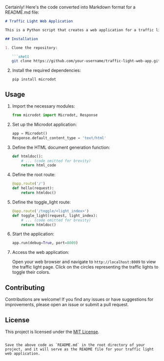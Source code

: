 Certainly! Here's the code converted into Markdown format for a README.md file:

```markdown
# Traffic Light Web Application

This is a Python script that creates a web application for a traffic light using the Microdot library.

## Installation

1. Clone the repository:

   ```shell
   git clone https://github.com/your-username/traffic-light-web-app.git
   ```

2. Install the required dependencies:

   ```shell
   pip install microdot
   ```

## Usage

1. Import the necessary modules:

   ```python
   from microdot import Microdot, Response
   ```

2. Set up the Microdot application:

   ```python
   app = Microdot()
   Response.default_content_type = 'text/html'
   ```

3. Define the HTML document generation function:

   ```python
   def htmldoc():
       # ... (code omitted for brevity)
       return html_code
   ```

4. Define the root route:

   ```python
   @app.route('/')
   def hello(request):
       return htmldoc()
   ```

5. Define the toggle_light route:

   ```python
   @app.route('/toggle/<light_index>')
   def toggle_light(request, light_index):
       # ... (code omitted for brevity)
       return htmldoc()
   ```

6. Start the application:

   ```python
   app.run(debug=True, port=8009)
   ```

7. Access the web application:

   Open your web browser and navigate to `http://localhost:8009` to view the traffic light page. Click on the circles representing the traffic lights to toggle their colors.

## Contributing

Contributions are welcome! If you find any issues or have suggestions for improvements, please open an issue or submit a pull request.

## License

This project is licensed under the [MIT License](LICENSE).
```

Save the above code as `README.md` in the root directory of your project, and it will serve as the README file for your traffic light web application.
